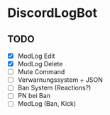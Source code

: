 # DiscordLogBot

## TODO
- [x] ModLog Edit
- [x] ModLog Delete
- [ ] Mute Command
- [ ] Verwarnungssystem + JSON
- [ ] Ban System (Reactions?)
- [ ] PN bei Ban
- [ ] ModLog (Ban, Kick)